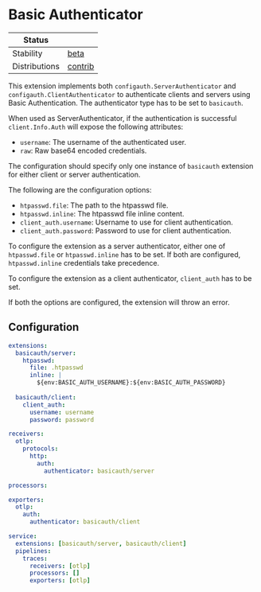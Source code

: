 # Basic Authenticator
<!-- status autogenerated section -->
| Status        |           |
| ------------- |-----------|
| Stability     | [beta]  |
| Distributions | [contrib] |

[beta]: https://github.com/open-telemetry/opentelemetry-collector#beta
[contrib]: https://github.com/open-telemetry/opentelemetry-collector-releases/tree/main/distributions/otelcol-contrib
<!-- end autogenerated section -->

This extension implements both `configauth.ServerAuthenticator` and `configauth.ClientAuthenticator` to authenticate clients and servers using Basic Authentication. The authenticator type has to be set to `basicauth`.

When used as ServerAuthenticator, if the authentication is successful `client.Info.Auth` will expose the following attributes:

- `username`: The username of the authenticated user.
- `raw`: Raw base64 encoded credentials.

The configuration should specify only one instance of `basicauth` extension for either client or server authentication. 

The following are the configuration options:

- `htpasswd.file`:  The path to the htpasswd file.
- `htpasswd.inline`: The htpasswd file inline content.
- `client_auth.username`: Username to use for client authentication.
- `client_auth.password`: Password to use for client authentication.

To configure the extension as a server authenticator, either one of `htpasswd.file` or `htpasswd.inline` has to be set. If both are configured, `htpasswd.inline` credentials take precedence.

To configure the extension as a client authenticator, `client_auth` has to be set.

If both the options are configured, the extension will throw an error.
## Configuration

```yaml
extensions:
  basicauth/server:
    htpasswd: 
      file: .htpasswd
      inline: |
        ${env:BASIC_AUTH_USERNAME}:${env:BASIC_AUTH_PASSWORD}
  
  basicauth/client:
    client_auth: 
      username: username
      password: password

receivers:
  otlp:
    protocols:
      http:
        auth:
          authenticator: basicauth/server

processors:

exporters:
  otlp:
    auth:
      authenticator: basicauth/client

service:
  extensions: [basicauth/server, basicauth/client]
  pipelines:
    traces:
      receivers: [otlp]
      processors: []
      exporters: [otlp]
```